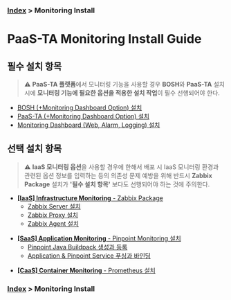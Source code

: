### [Index](https://github.com/PaaS-TA/Guide) > Monitoring Install


# PaaS-TA Monitoring Install Guide


## 필수 설치 항목
> ⚠️ **PaaS-TA 플랫폼**에서 모니터링 기능을 사용할 경우 **BOSH**와 **PaaS-TA** 설치 시에 **모니터링 기능에 필요한 옵션을 적용한 설치 작업**이 필수 선행되어야 한다.

- [BOSH (+Monitoring Dashboard Option) 설치](PAAS-TA_BOSH2_MONITORING_INSTALL_GUIDE.md)
- [PaaS-TA (+Monitoring Dashboard Option) 설치](PAAS-TA_CORE_MONITORING_INSTALL_GUIDE.md)
- [Monitoring Dashboard (Web, Alarm, Logging) 설치](PAAS-TA_MONITORING_MONITORING_DASHBOARD_INSTALL.md)


## 선택 설치 항목
> ⚠️ **IaaS 모니터링 옵션**을 사용할 경우에 한해서 배포 시 IaaS 모니터링 환경과 관련된 옵션 정보를 입력하는 등의 의존성 문제 예방을 위해 반드시 **Zabbix Package** 설치가 **'필수 설치 항목'** 보다도 선행되어야 하는 것에 주의한다.

+ [**[IaaS] Infrastructure Monitoring** - Zabbix Package]()
  + [Zabbix Server 설치](PAAS-TA_MONITORING_ZABBIX-SERVER_INSTALL.md)
  + [Zabbix Proxy 설치](PAAS-TA_MONITORING_ZABBIX-PROXY_INSTALL.md)
  + [Zabbix Agent 설치](PAAS-TA_MONITORING_ZABBIX-AGENT_INSTALL.md)

- [**[SaaS] Application Monitoring** - Pinpoint Monitoring 설치](PAAS-TA_MONITORING_PINPOINT_MONITORING_INSTALL.md)
  + [Pinpoint Java Buildpack 생성과 등록](PAAS-TA_MONITORING_PINPOINT_JAVA_BUILDPACK_CREATING_AND_UPLOADING.md)
  + [Application & Pinpoint Service 푸싱과 바인딩](PAAS-TA_MONITORING_PINPOINT_APPLICATION_PUSHING_AND_BINDING.md)

+ [**[CaaS] Container Monitoring** - Prometheus 설치](PAAS-TA_MONITORING_CONTAINER_SERVICE_INSTALL.md)


### [Index](https://github.com/PaaS-TA/Guide) > Monitoring Install
